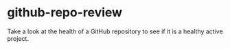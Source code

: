 # github-repo-review
Take a look at the health of a GitHub repository to see if it is a healthy active project.
